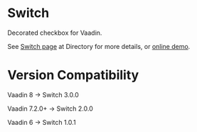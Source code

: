 Switch
======

Decorated checkbox for Vaadin.

See [Switch page](https://vaadin.com/addon/switch) at Directory for more details, or [online demo](http://teemu.app.fi/switch).

Version Compatibility
=====================

Vaadin 8 → Switch 3.0.0

Vaadin 7.2.0+ → Switch 2.0.0

Vaadin 6 → Switch 1.0.1
